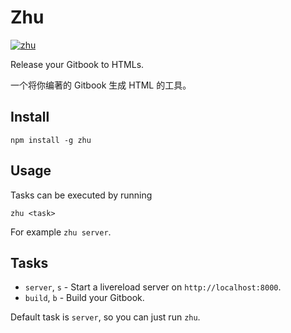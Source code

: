 # Zhu

[![zhu](http://git.oschina.net/Cweili/zhu/raw/master/zhu.png)](http://www.zdic.net/z/22/js/8457.htm)

Release your Gitbook to HTMLs.

一个将你编著的 Gitbook 生成 HTML 的工具。

## Install

```
npm install -g zhu
```

## Usage

Tasks can be executed by running

```
zhu <task>
```

For example `zhu server`.

## Tasks

* `server`, `s` - Start a livereload server on `http://localhost:8000`.
* `build`, `b` - Build your Gitbook.

Default task is `server`, so you can just run `zhu`.
